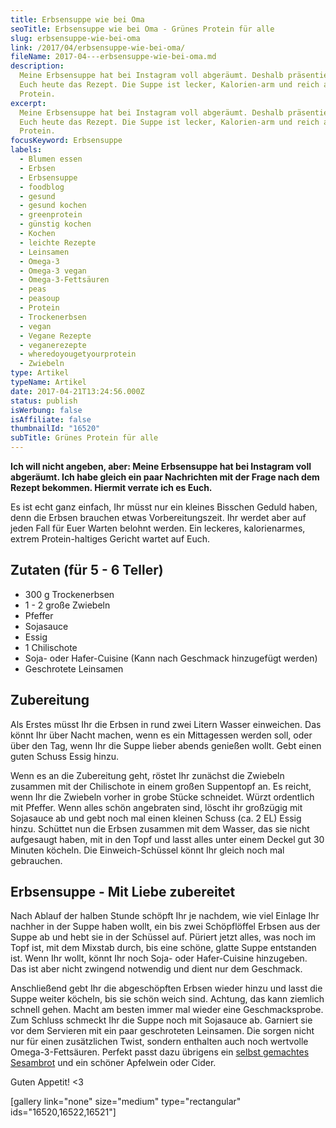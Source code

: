 ```yaml
---
title: Erbsensuppe wie bei Oma
seoTitle: Erbsensuppe wie bei Oma - Grünes Protein für alle
slug: erbsensuppe-wie-bei-oma
link: /2017/04/erbsensuppe-wie-bei-oma/
fileName: 2017-04---erbsensuppe-wie-bei-oma.md
description:
  Meine Erbsensuppe hat bei Instagram voll abgeräumt. Deshalb präsentiere ich
  Euch heute das Rezept. Die Suppe ist lecker, Kalorien-arm und reich an
  Protein.
excerpt:
  Meine Erbsensuppe hat bei Instagram voll abgeräumt. Deshalb präsentiere ich
  Euch heute das Rezept. Die Suppe ist lecker, Kalorien-arm und reich an
  Protein.
focusKeyword: Erbsensuppe
labels:
  - Blumen essen
  - Erbsen
  - Erbsensuppe
  - foodblog
  - gesund
  - gesund kochen
  - greenprotein
  - günstig kochen
  - Kochen
  - leichte Rezepte
  - Leinsamen
  - Omega-3
  - Omega-3 vegan
  - Omega-3-Fettsäuren
  - peas
  - peasoup
  - Protein
  - Trockenerbsen
  - vegan
  - Vegane Rezepte
  - veganerezepte
  - wheredoyougetyourprotein
  - Zwiebeln
type: Artikel
typeName: Artikel
date: 2017-04-21T13:24:56.000Z
status: publish
isWerbung: false
isAffiliate: false
thumbnailId: "16520"
subTitle: Grünes Protein für alle
---
```


<strong>Ich will nicht angeben, aber: Meine Erbsensuppe hat bei Instagram voll
abgeräumt. Ich habe gleich ein paar Nachrichten mit der Frage nach dem Rezept
bekommen. Hiermit verrate ich es Euch.</strong>

Es ist echt ganz einfach, Ihr müsst nur ein kleines Bisschen Geduld haben, denn
die Erbsen brauchen etwas Vorbereitungszeit. Ihr werdet aber auf jeden Fall für
Euer Warten belohnt werden. Ein leckeres, kalorienarmes, extrem Protein-haltiges
Gericht wartet auf Euch.

## Zutaten (für 5 - 6 Teller)

<ul>
    <li>300 g Trockenerbsen</li>
    <li>1 - 2 große Zwiebeln</li>
    <li>Pfeffer</li>
    <li>Sojasauce</li>
    <li>Essig</li>
    <li>1 Chilischote</li>
    <li>Soja- oder Hafer-Cuisine (Kann nach Geschmack hinzugefügt werden)</li>
    <li>Geschrotete Leinsamen</li>
</ul>

## Zubereitung

Als Erstes müsst Ihr die Erbsen in rund zwei Litern Wasser einweichen. Das könnt
Ihr über Nacht machen, wenn es ein Mittagessen werden soll, oder über den Tag,
wenn Ihr die Suppe lieber abends genießen wollt. Gebt einen guten Schuss Essig
hinzu.

Wenn es an die Zubereitung geht, röstet Ihr zunächst die Zwiebeln zusammen mit
der Chilischote in einem großen Suppentopf an. Es reicht, wenn Ihr die Zwiebeln
vorher in grobe Stücke schneidet. Würzt ordentlich mit Pfeffer. Wenn alles schön
angebraten sind, löscht ihr großzügig mit Sojasauce ab und gebt noch mal einen
kleinen Schuss (ca. 2 EL) Essig hinzu. Schüttet nun die Erbsen zusammen mit dem
Wasser, das sie nicht aufgesaugt haben, mit in den Topf und lasst alles unter
einem Deckel gut 30 Minuten köcheln. Die Einweich-Schüssel könnt Ihr gleich noch
mal gebrauchen.

## Erbsensuppe - Mit Liebe zubereitet

Nach Ablauf der halben Stunde schöpft Ihr je nachdem, wie viel Einlage Ihr
nachher in der Suppe haben wollt, ein bis zwei Schöpflöffel Erbsen aus der Suppe
ab und hebt sie in der Schüssel auf. Püriert jetzt alles, was noch im Topf ist,
mit dem Mixstab durch, bis eine schöne, glatte Suppe entstanden ist. Wenn Ihr
wollt, könnt Ihr noch Soja- oder Hafer-Cuisine hinzugeben. Das ist aber nicht
zwingend notwendig und dient nur dem Geschmack.

Anschließend gebt Ihr die abgeschöpften Erbsen wieder hinzu und lasst die Suppe
weiter köcheln, bis sie schön weich sind. Achtung, das kann ziemlich schnell
gehen. Macht am besten immer mal wieder eine Geschmacksprobe. Zum Schluss
schmeckt Ihr die Suppe noch mit Sojasauce ab. Garniert sie vor dem Servieren mit
ein paar geschroteten Leinsamen. Die sorgen nicht nur für einen zusätzlichen
Twist, sondern enthalten auch noch wertvolle Omega-3-Fettsäuren. Perfekt passt
dazu übrigens ein
[selbst gemachtes Sesambrot](/2017/04/sesambrot-kichererbsenmehl/) und ein
schöner Apfelwein oder Cider.

Guten Appetit! &lt;3

[gallery link="none" size="medium" type="rectangular" ids="16520,16522,16521"]
